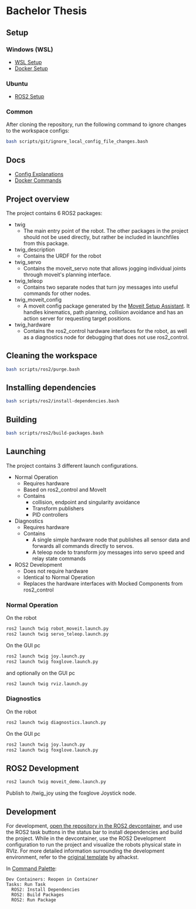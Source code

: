 # Bachelor Thesis

## Setup

### Windows (WSL)

- [WSL Setup](docs/setup/wsl/wsl/README.md)
- [Docker Setup](docs/setup/wsl/docker/README.md)

### Ubuntu

- [ROS2 Setup](https://docs.ros.org/en/humble/Installation/Ubuntu-Install-Debians.html)

### Common

After cloning the repository, run the following command to ignore changes to the workspace configs:

```bash
bash scripts/git/ignore_local_config_file_changes.bash
```

## Docs

- [Config Explanations](docs/config-explanations/README.md)
- [Docker Commands](docs/docker-commands/README.md)

## Project overview

The project contains 6 ROS2 packages:

- twig
  - The main entry point of the robot. The other packages in the project should not be used directly, but rather be included in launchfiles from this package.
- twig_description
  - Contains the URDF for the robot
- twig_servo
  - Contains the moveit_servo note that allows jogging individual joints through moveit's planning interface.
- twig_teleop
  - Contains two separate nodes that turn joy messages into useful commands for other nodes.
- twig_moveit_config
  - A moveit config package generated by the [Moveit Setup Assistant](https://moveit.picknik.ai/main/doc/examples/setup_assistant/setup_assistant_tutorial.html). It handles kinematics, path planning, collision avoidance and has an action server for requesting target positions.
- twig_hardware
  - Contains the ros2_control hardware interfaces for the robot, as well as a diagnostics node for debugging that does not use ros2_control.

## Cleaning the workspace

```bash
bash scripts/ros2/purge.bash
```

## Installing dependencies

```bash
bash scripts/ros2/install-dependencies.bash
```

## Building

```bash
bash scripts/ros2/build-packages.bash
```

## Launching

The project contains 3 different launch configurations.
- Normal Operation
  - Requires hardware
  - Based on ros2_control and MoveIt
  - Contains
    - collision, endpoint and singularity avoidance
    - Transform publishers
    - PID controllers
- Diagnostics
  - Requires hardware
  - Contains
    - A single simple hardware node that publishes all sensor data and forwards all commands directly to servos.
    - A teleop node to transform joy messages into servo speed and relay state commands
- ROS2 Development
  - Does not require hardware
  - Identical to Normal Operation
  - Replaces the hardware interfaces with Mocked Components from ros2_control

### Normal Operation

On the robot

```bash
ros2 launch twig robot_moveit.launch.py
ros2 launch twig servo_teleop.launch.py
```

On the GUI pc

```bash
ros2 launch twig joy.launch.py
ros2 launch twig foxglove.launch.py
```

and optionally on the GUI pc

```bash
ros2 launch twig rviz.launch.py
```

### Diagnostics

On the robot

```bash
ros2 launch twig diagnostics.launch.py
```

On the GUI pc

```bash
ros2 launch twig joy.launch.py
ros2 launch twig foxglove.launch.py
```

## ROS2 Development

```bash
ros2 launch twig moveit_demo.launch.py
```

Publish to /twig_joy using the foxglove Joystick node.

## Development

For development, [open the repository in the ROS2 devcontainer](https://code.visualstudio.com/docs/devcontainers/containers), and use the ROS2 task buttons in the status bar to install dependencies and build the project. While in the devcontainer, use the ROS2 Development configuration to run the project and visualize the robots physical state in RVIz. For more detailed information surrounding the development environment, refer to the [original template](https://github.com/athackst/vscode_ros2_workspace) by athackst.

In [Command Palette](https://code.visualstudio.com/docs/getstarted/userinterface#_command-palette):
```
Dev Containers: Reopen in Container
Tasks: Run Task
  ROS2: Install Dependencies
  ROS2: Build Packages
  ROS2: Run Package
```
